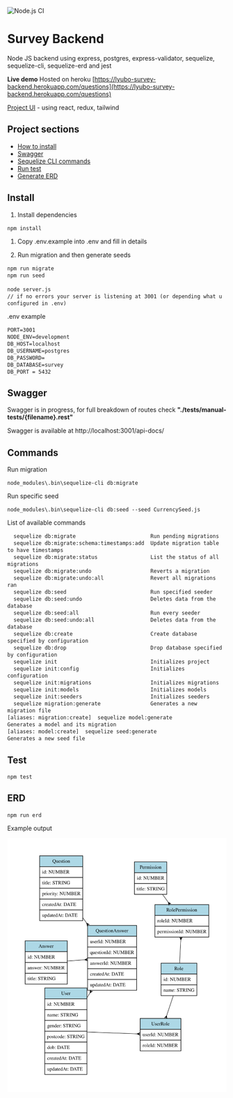 ![Node.js CI](https://github.com/lyubo-velikoff/survey-backend/workflows/Node.js%20CI/badge.svg?branch=master)

# Survey Backend

Node JS backend using express, postgres, express-validator, sequelize, sequelize-cli, sequelize-erd and jest

**Live demo** Hosted on heroku
[https://lyubo-survey-backend.herokuapp.com/questions](https://lyubo-survey-backend.herokuapp.com/questions)

[Project UI](https://github.com/lyubo-velikoff/survey-ui) - using react, redux, tailwind

## Project sections

- [How to install](#Install)
- [Swagger](#Swagger)
- [Sequelize CLI commands](#Commands)
- [Run test](#Test)
- [Generate ERD](#ERD)

## Install

1. Install dependencies
```
npm install
```

1. Copy .env.example into .env and fill in details

1. Run migration and then generate seeds
```
npm run migrate
npm run seed

node server.js
// if no errors your server is listening at 3001 (or depending what u configured in .env)
```

.env example
```
PORT=3001
NODE_ENV=development
DB_HOST=localhost
DB_USERNAME=postgres
DB_PASSWORD=
DB_DATABASE=survey
DB_PORT = 5432
```

## Swagger 

Swagger is in progress, for full breakdown of routes check **"./tests/manual-tests/{filename}.rest"**

Swagger is available at http://localhost:3001/api-docs/


## Commands

Run migration
```
node_modules\.bin\sequelize-cli db:migrate
```

Run specific seed
```
node_modules\.bin\sequelize-cli db:seed --seed CurrencySeed.js
```

List of available commands
```
  sequelize db:migrate                        Run pending migrations
  sequelize db:migrate:schema:timestamps:add  Update migration table to have timestamps
  sequelize db:migrate:status                 List the status of all migrations
  sequelize db:migrate:undo                   Reverts a migration
  sequelize db:migrate:undo:all               Revert all migrations ran
  sequelize db:seed                           Run specified seeder
  sequelize db:seed:undo                      Deletes data from the database
  sequelize db:seed:all                       Run every seeder
  sequelize db:seed:undo:all                  Deletes data from the database
  sequelize db:create                         Create database specified by configuration
  sequelize db:drop                           Drop database specified by configuration
  sequelize init                              Initializes project
  sequelize init:config                       Initializes configuration
  sequelize init:migrations                   Initializes migrations
  sequelize init:models                       Initializes models
  sequelize init:seeders                      Initializes seeders
  sequelize migration:generate                Generates a new migration file                                                                                                                         [aliases: migration:create]  sequelize model:generate                    Generates a model and its migration                                                                                                                        [aliases: model:create]  sequelize seed:generate                     Generates a new seed file 
```

## Test

```
npm test
```

## ERD

```
npm run erd
```

Example output

![Survey ERD](./erd.svg)
